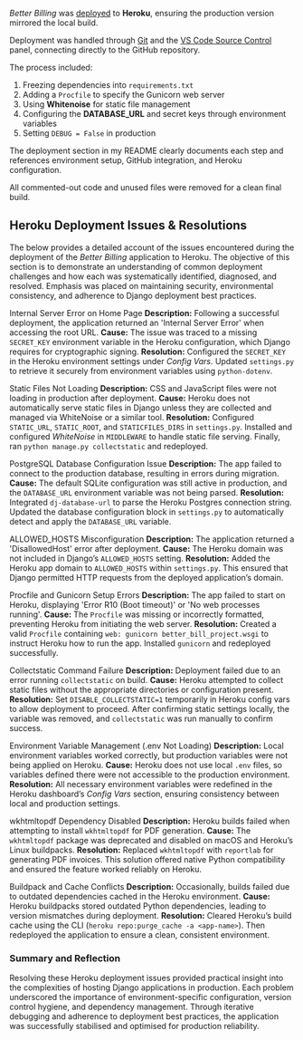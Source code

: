 *Better Billing* was [deployed](/readme_docs/heroku/heroku_deploy.png) to **Heroku**, ensuring the production version mirrored the local build.  

Deployment was handled through [Git](/readme_docs/heroku/heroku_git.png) and the [VS Code Source Control](/readme_docs/heroku/heroku_vs.png) panel, connecting directly to the GitHub repository.  

The process included:
1. Freezing dependencies into `requirements.txt`  
2. Adding a `Procfile` to specify the Gunicorn web server  
3. Using **Whitenoise** for static file management  
4. Configuring the **DATABASE_URL** and secret keys through environment variables  
5. Setting `DEBUG = False` in production  

The deployment section in my README clearly documents each step and references environment setup, GitHub integration, and Heroku configuration.  

All commented-out code and unused files were removed for a clean final build.

## Heroku Deployment Issues & Resolutions
The below provides a detailed account of the issues encountered during the deployment of the *Better Billing* application to Heroku. The objective of this section is to demonstrate an understanding of common deployment challenges and how each was systematically identified, diagnosed, and resolved. Emphasis was placed on maintaining security, environmental consistency, and adherence to Django deployment best practices.

Internal Server Error on Home Page
**Description:** Following a successful deployment, the application returned an 'Internal Server Error' when accessing the root URL.
**Cause:** The issue was traced to a missing `SECRET_KEY` environment variable in the Heroku configuration, which Django requires for cryptographic signing.
**Resolution:** Configured the `SECRET_KEY` in the Heroku environment settings under *Config Vars*. Updated `settings.py` to retrieve it securely from environment variables using `python-dotenv`.

Static Files Not Loading
**Description:** CSS and JavaScript files were not loading in production after deployment.
**Cause:** Heroku does not automatically serve static files in Django unless they are collected and managed via WhiteNoise or a similar tool.
**Resolution:** Configured `STATIC_URL`, `STATIC_ROOT`, and `STATICFILES_DIRS` in `settings.py`. Installed and configured *WhiteNoise* in `MIDDLEWARE` to handle static file serving. Finally, ran `python manage.py collectstatic` and redeployed.

PostgreSQL Database Configuration Issue
**Description:** The app failed to connect to the production database, resulting in errors during migration.
**Cause:** The default SQLite configuration was still active in production, and the `DATABASE_URL` environment variable was not being parsed.
**Resolution:** Integrated `dj-database-url` to parse the Heroku Postgres connection string. Updated the database configuration block in `settings.py` to automatically detect and apply the `DATABASE_URL` variable.

ALLOWED_HOSTS Misconfiguration
**Description:** The application returned a 'DisallowedHost' error after deployment.
**Cause:** The Heroku domain was not included in Django’s `ALLOWED_HOSTS` setting.
**Resolution:** Added the Heroku app domain to `ALLOWED_HOSTS` within `settings.py`. This ensured that Django permitted HTTP requests from the deployed application’s domain.

Procfile and Gunicorn Setup Errors
**Description:** The app failed to start on Heroku, displaying 'Error R10 (Boot timeout)' or 'No web processes running'.
**Cause:** The `Procfile` was missing or incorrectly formatted, preventing Heroku from initiating the web server.
**Resolution:** Created a valid `Procfile` containing `web: gunicorn better_bill_project.wsgi` to instruct Heroku how to run the app. Installed `gunicorn` and redeployed successfully.

Collectstatic Command Failure
**Description:** Deployment failed due to an error running `collectstatic` on build.
**Cause:** Heroku attempted to collect static files without the appropriate directories or configuration present.
**Resolution:** Set `DISABLE_COLLECTSTATIC=1` temporarily in Heroku config vars to allow deployment to proceed. After confirming static settings locally, the variable was removed, and `collectstatic` was run manually to confirm success.

Environment Variable Management (.env Not Loading)
**Description:** Local environment variables worked correctly, but production variables were not being applied on Heroku.
**Cause:** Heroku does not use local `.env` files, so variables defined there were not accessible to the production environment.
**Resolution:** All necessary environment variables were redefined in the Heroku dashboard’s *Config Vars* section, ensuring consistency between local and production settings.

wkhtmltopdf Dependency Disabled
**Description:** Heroku builds failed when attempting to install `wkhtmltopdf` for PDF generation.
**Cause:** The `wkhtmltopdf` package was deprecated and disabled on macOS and Heroku’s Linux buildpacks.
**Resolution:** Replaced `wkhtmltopdf` with `reportlab` for generating PDF invoices. This solution offered native Python compatibility and ensured the feature worked reliably on Heroku.

Buildpack and Cache Conflicts
**Description:** Occasionally, builds failed due to outdated dependencies cached in the Heroku environment.
**Cause:** Heroku buildpacks stored outdated Python dependencies, leading to version mismatches during deployment.
**Resolution:** Cleared Heroku’s build cache using the CLI (`heroku repo:purge_cache -a <app-name>`). Then redeployed the application to ensure a clean, consistent environment.

### Summary and Reflection
Resolving these Heroku deployment issues provided practical insight into the complexities of hosting Django applications in production. Each problem underscored the importance of environment-specific configuration, version control hygiene, and dependency management. Through iterative debugging and adherence to deployment best practices, the application was successfully stabilised and optimised for production reliability.


